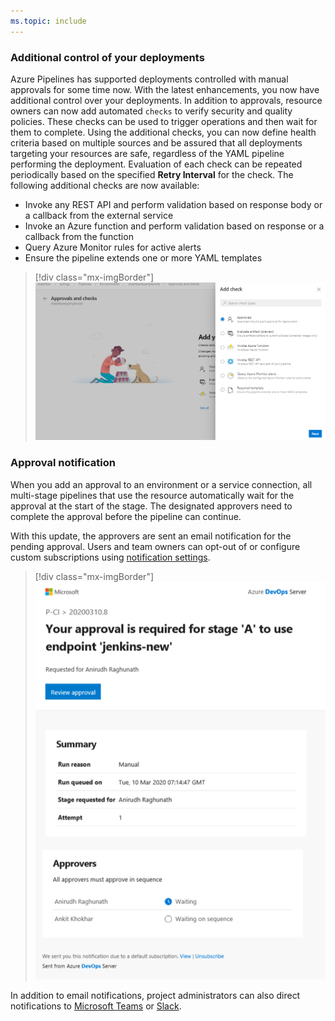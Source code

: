 ```yaml
---
ms.topic: include
---
```


### Additional control of your deployments


Azure Pipelines has supported deployments controlled with manual approvals for some time now. With the latest enhancements, you now have additional control over your deployments. In addition to approvals, resource owners can now add automated `checks` to verify security and quality policies. These checks can be used to trigger operations and then wait for them to complete. Using the additional checks, you can now define health criteria based on multiple sources and be assured that all deployments targeting your resources are safe, regardless of the YAML pipeline performing the deployment. Evaluation of each check can be repeated periodically based on the specified **Retry Interval** for the check.
The following additional checks are now available:


- Invoke any REST API and perform validation based on response body or a callback from the external service
- Invoke an Azure function and perform validation based on response or a callback from the function
- Query Azure Monitor rules for active alerts
- Ensure the pipeline extends one or more YAML templates


> [!div class="mx-imgBorder"]
> ![Badge](../../media/167_1.png)


### Approval notification

When you add an approval to an environment or a service connection, all multi-stage pipelines that use the resource automatically wait for the approval at the start of the stage. The designated approvers need to complete the approval before the pipeline can continue.

With this update, the approvers are sent an email notification for the pending approval. Users and team owners can opt-out of or configure custom subscriptions using <a href="https://docs.microsoft.com/azure/devops/notifications/navigating-the-ui?view=azure-devops">notification settings</a>.

> [!div class="mx-imgBorder"]
> ![Badge](../../media/167_0.png)

In addition to email notifications, project administrators can also direct notifications to <a href="https://docs.microsoft.com/en-us/azure/devops/pipelines/integrations/microsoft-teams?view=azure-devops">Microsoft Teams</a> or <a href="https://docs.microsoft.com/en-us/azure/devops/pipelines/integrations/slack?view=azure-devops">Slack</a>.
